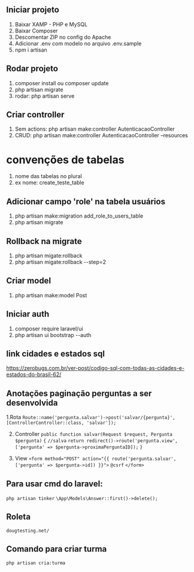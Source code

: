 ## Iniciar projeto

1. Baixar XAMP - PHP e MySQL
2. Baixar Composer
3. Descomentar ZIP no config do Apache
4. Adicionar .env com modelo no arquivo .env.sample
5. npm i artisan

## Rodar projeto

1. composer install ou composer update
2. php artisan migrate
2. rodar: php artisan serve

## Criar controller

1. Sem actions: php artisan make:controller AutenticacaoController
2. CRUD: php artisan make:controller AutenticacaoController –resources

# convenções de tabelas
1. nome das tabelas no plural
2. ex nome: create_teste_table

## Adicionar campo 'role' na tabela usuários
1. php artisan make:migration add_role_to_users_table
2. php artisan migrate

## Rollback na migrate
1. php artisan migate:rollback
2. php artisan migate:rollback --step=2

## Criar model
1. php artisan make:model Post

## Iniciar auth
1. composer require laravel/ui
2. php artisan ui bootstrap --auth


## link cidades e estados sql
https://zerobugs.com.br/ver-post/codigo-sql-com-todas-as-cidades-e-estados-do-brasil-62/

## Anotações paginação perguntas a ser desenvolvida

1.Rota
    `Route::name('pergunta.salvar')->post('salvar/{pergunta}', [ControllerController::class, 'salvar']);`  


2. Controller
    `public function salvar(Request $request, Pergunta $pergunta)`
    `{`
        `//salva`
        `return redirect()->route('pergunta.view', ['pergunta' => $pergunta->proximaPerguntaID]);`
    `}`

3. View
    `<form method="POST" action="{{ route('pergunta.salvar', ['pergunta' => $pergunta->id]) }}">`
        `@csrf`
    `</form>`


## Para usar cmd do laravel:

`php artisan tinker`
`\App\Models\Answer::first()->delete();`

## Roleta 

`dougtesting.net/`

## Comando para criar turma

`php artisan cria:turma` 